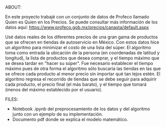 
ABOUT: 

En este proyecto trabajé con un conjunto de datos de Profeco llamado Quien es Quien en los Precios. 
Se puede consultar más información de los datos aquí: https://www.profeco.gob.mx/precios/canasta/default.aspx

Usé datos reales de los diferentes precios de una gran gama de productos que se ofrecen en tiendas de autoservicio en México. Con estos datos hice un algoritmo para minimizar el costo de una lista del súper. El algoritmo toma como entrada la ubicación de la persona (en coordenadas de latitud y longitud), la lista de productos que desea comprar, y el tiempo máximo que se desea tardar en "hacer su súper". Fue necesario establecer el tiempo máximo pues de otra forma el algoritmo sólo buscaría las tiendas en las que se ofrece cada producto al menor precio sin importar qué tan lejos estén. El algoritmo regresa el recorrido de tiendas que se debe seguir para adquirir cada producto, el precio final (el más barato), y el tiempo que tomará (menos del máximo establecido por el usuario). 


FILES:
- Notebook .ipynb del preprocesamiento de los datos y del algoritmo junto con un ejemplo de su implementación.
- Documento pdf donde se explica el modelo matemático.
